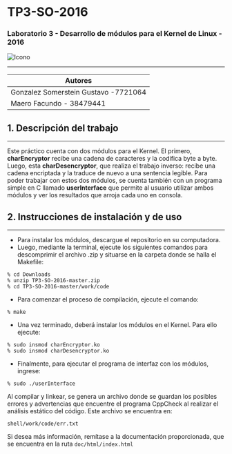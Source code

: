 # TP3-SO-2016 

### Laboratorio 3 - Desarrollo de módulos para el Kernel de Linux - 2016 
![Icono](https://cdn0.iconfinder.com/data/icons/security-pro-set4/512/Encryption-01-128.png)
___
|Autores                               |
|------------------------------------|
|Gonzalez Somerstein Gustavo -7721064  |
|Maero Facundo - 38479441              |

## 1. Descripción del trabajo
---
Este práctico cuenta con dos módulos para el Kernel.
El primero, **charEncryptor** recibe una cadena de caracteres y la codifica byte a byte. 
Luego, esta **charDesencryptor**, que realiza el trabajo inverso: recibe una cadena encriptada y la traduce de nuevo a una sentencia legible.
Para poder trabajar con estos dos módulos, se cuenta también con un programa simple en C llamado **userInterface** que permite al usuario utilizar ambos módulos y ver los resultados que arroja cada uno en consola.

## 2. Instrucciones de instalación y de uso
---
 - Para instalar los módulos, descargue el repositorio en su computadora.
 - Luego, mediante la terminal, ejecute los siguientes comandos para descomprimir el archivo .zip y situarse en la carpeta donde se halla el Makefile:
```
% cd Downloads
% unzip TP3-SO-2016-master.zip
% cd TP3-SO-2016-master/work/code
```
 - Para comenzar el proceso de compilación, ejecute el comando:
```
% make
```
 
 - Una vez terminado, deberá instalar los módulos en el Kernel. Para ello ejecute: 
```
% sudo insmod charEncryptor.ko
% sudo insmod charDesencryptor.ko
```
- Finalmente, para ejecutar el programa de interfaz con los módulos, ingrese:
```
% sudo ./userInterface
```
Al compilar y linkear, se genera un archivo donde se guardan los posibles errores y advertencias que encuentre el programa CppCheck al realizar el análisis estático del código. Este archivo se encuentra en:
```
shell/work/code/err.txt
```
Si desea más información, remítase a la documentación proporcionada, que se encuentra en la ruta ```doc/html/index.html```
